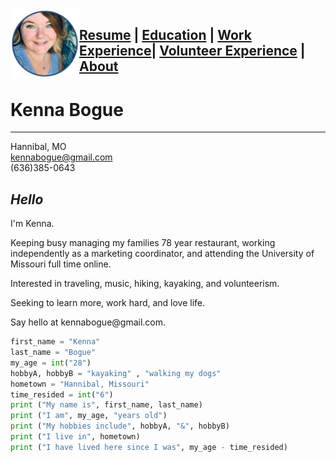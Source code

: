 <img src="Kenna.png" align="left" width="110" height="110" >

## **[Resume](README.md) | [Education](education.md) | [Work Experience](experience.md)| [Volunteer Experience](volunteer.md) | [About](about.md)**

# Kenna Bogue
---------

Hannibal, MO         
kennabogue@gmail.com         
(636)385-0643

## _Hello_

<p>I'm Kenna.<br>

<p>Keeping busy managing my families 78 year restaurant, working independently as a marketing coordinator, and attending the University of Missouri full time online.<br>

<p>Interested in traveling, music, hiking, kayaking, and volunteerism.<br>

<p>Seeking to learn more, work hard, and love life.<br>

<p>Say hello at kennabogue@gmail.com.<p>
 
```py 
first_name = "Kenna" 
last_name = "Bogue"
my_age = int("28")
hobbyA, hobbyB = "kayaking" , "walking my dogs"
hometown = "Hannibal, Missouri"
time_resided = int("6")
print ("My name is", first_name, last_name)
print ("I am", my_age, "years old")
print ("My hobbies include", hobbyA, "&", hobbyB)
print ("I live in", hometown) 
print ("I have lived here since I was", my_age - time_resided)
```
